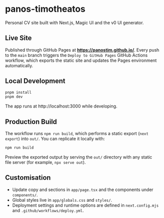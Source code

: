 # panos-timotheatos

Personal CV site built with Next.js, Magic UI and the v0 UI generator.

## Live Site

Published through GitHub Pages at **https://panostim.github.io/**. Every push to the `main` branch triggers the `Deploy to GitHub Pages` GitHub Actions workflow, which exports the static site and updates the Pages environment automatically.

## Local Development

```bash
pnpm install
pnpm dev
```

The app runs at http://localhost:3000 while developing.

## Production Build

The workflow runs `npm run build`, which performs a static export (`next export`) into `out/`. You can replicate it locally with:

```bash
npm run build
```

Preview the exported output by serving the `out/` directory with any static file server (for example, `npx serve out`).

## Customisation

- Update copy and sections in `app/page.tsx` and the components under `components/`.
- Global styles live in `app/globals.css` and `styles/`.
- Deployment settings and runtime options are defined in `next.config.mjs` and `.github/workflows/deploy.yml`.

